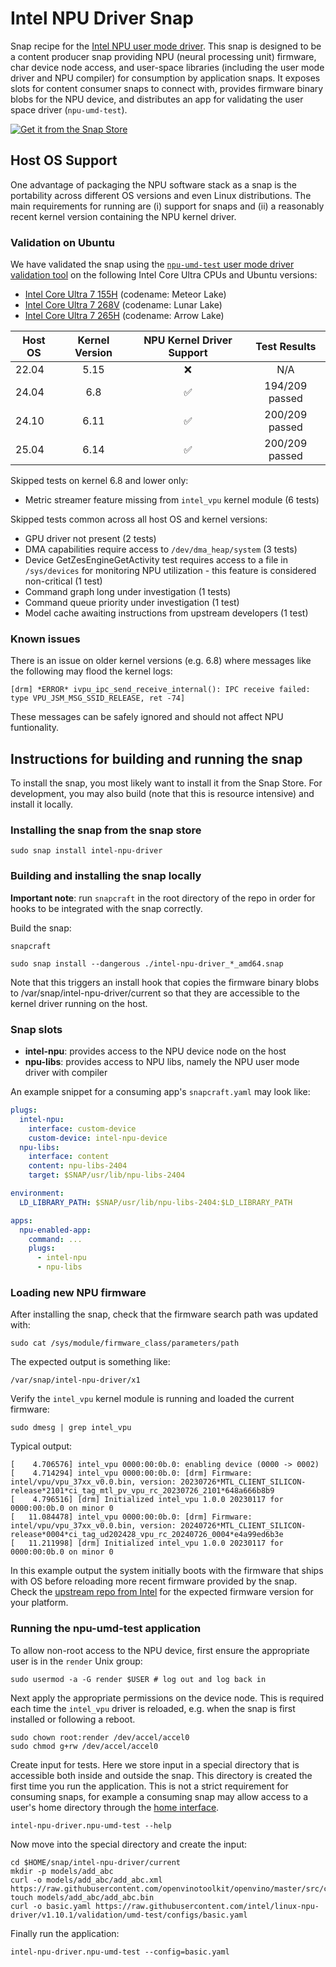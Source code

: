 # Intel NPU Driver Snap

Snap recipe for the [Intel NPU user mode driver](https://github.com/intel/linux-npu-driver/). This snap is designed to be a content producer snap providing NPU (neural processing unit) firmware, char device node access, and user-space libraries (including the user mode driver and NPU compiler) for consumption by application snaps. It exposes slots for content consumer snaps to connect with, provides firmware binary blobs for the NPU device, and distributes an app for validating the user space driver (`npu-umd-test`).

[![Get it from the Snap Store](https://snapcraft.io/en/light/install.svg)](https://snapcraft.io/intel-npu-driver)

## Host OS Support

One advantage of packaging the NPU software stack as a snap is the portability across different OS versions and even Linux distributions. The main requirements for running are (i) support for snaps and (ii) a reasonably recent kernel version containing the NPU kernel driver.

### Validation on Ubuntu

We have validated the snap using the [`npu-umd-test` user mode driver validation tool](#running-the-npu-umd-test-application) on the following Intel Core Ultra CPUs and Ubuntu versions:

- [Intel Core Ultra 7 155H](https://www.intel.com/content/www/us/en/products/sku/236847/intel-core-ultra-7-processor-155h-24m-cache-up-to-4-80-ghz/specifications.html) (codename: Meteor Lake)
- [Intel Core Ultra 7 268V](https://www.intel.com/content/www/us/en/products/sku/240958/intel-core-ultra-7-processor-268v-12m-cache-up-to-5-00-ghz/specifications.html) (codename: Lunar Lake)
- [Intel Core Ultra 7 265H](https://www.intel.com/content/www/us/en/products/sku/241750/intel-core-ultra-7-processor-265h-24m-cache-up-to-5-30-ghz/specifications.html) (codename: Arrow Lake)

| Host OS | Kernel Version | NPU Kernel Driver Support | Test Results |
| ----- | :--: | :----------------: | :------------: |
| 22.04 | 5.15 | :x:                | N/A            |
| 24.04 | 6.8  | :white_check_mark: | 194/209 passed |
| 24.10 | 6.11 | :white_check_mark: | 200/209 passed |
| 25.04 | 6.14 | :white_check_mark: | 200/209 passed |

Skipped tests on kernel 6.8 and lower only:

- Metric streamer feature missing from `intel_vpu` kernel module (6 tests)

Skipped tests common across all host OS and kernel versions:

- GPU driver not present (2 tests)
- DMA capabilities require access to `/dev/dma_heap/system` (3 tests)
- Device GetZesEngineGetActivity test requires access to a file in `/sys/devices` for monitoring NPU utilization - this feature is considered non-critical (1 test)
- Command graph long under investigation (1 tests)
- Command queue priority under investigation (1 test)
- Model cache awaiting instructions from upstream developers (1 test)

### Known issues

There is an issue on older kernel versions (e.g. 6.8) where messages like the following may flood the kernel logs:

```
[drm] *ERROR* ivpu_ipc_send_receive_internal(): IPC receive failed: type VPU_JSM_MSG_SSID_RELEASE, ret -74]
```

These messages can be safely ignored and should not affect NPU funtionality.

## Instructions for building and running the snap

To install the snap, you most likely want to install it from the Snap Store. For development, you may also build (note that this is resource intensive) and install it locally.

### Installing the snap from the snap store

```
sudo snap install intel-npu-driver
```

### Building and installing the snap locally

**Important note**: run `snapcraft` in the root directory of the repo in order for hooks to be integrated with the snap correctly.

Build the snap:

```
snapcraft
```

```
sudo snap install --dangerous ./intel-npu-driver_*_amd64.snap
```

Note that this triggers an install hook that copies the firmware
binary blobs to /var/snap/intel-npu-driver/current so that they
are accessible to the kernel driver running on the host.

### Snap slots

* **intel-npu**: provides access to the NPU device node on the host
* **npu-libs**: provides access to NPU libs, namely the NPU user mode driver with compiler

An example snippet for a consuming app's `snapcraft.yaml` may look like:

```yaml
plugs:
  intel-npu:
    interface: custom-device
    custom-device: intel-npu-device
  npu-libs:
    interface: content
    content: npu-libs-2404
    target: $SNAP/usr/lib/npu-libs-2404

environment:
  LD_LIBRARY_PATH: $SNAP/usr/lib/npu-libs-2404:$LD_LIBRARY_PATH

apps:
  npu-enabled-app:
    command: ...
    plugs:
      - intel-npu
      - npu-libs
```

### Loading new NPU firmware

After installing the snap, check that the firmware search path was updated with:

```
sudo cat /sys/module/firmware_class/parameters/path
```

The expected output is something like:

```
/var/snap/intel-npu-driver/x1
```

Verify the `intel_vpu` kernel module is running and loaded the current firmware:

```
sudo dmesg | grep intel_vpu
```

Typical output:

```
[    4.706576] intel_vpu 0000:00:0b.0: enabling device (0000 -> 0002)
[    4.714294] intel_vpu 0000:00:0b.0: [drm] Firmware: intel/vpu/vpu_37xx_v0.0.bin, version: 20230726*MTL_CLIENT_SILICON-release*2101*ci_tag_mtl_pv_vpu_rc_20230726_2101*648a666b8b9
[    4.796516] [drm] Initialized intel_vpu 1.0.0 20230117 for 0000:00:0b.0 on minor 0
[   11.084478] intel_vpu 0000:00:0b.0: [drm] Firmware: intel/vpu/vpu_37xx_v0.0.bin, version: 20240726*MTL_CLIENT_SILICON-release*0004*ci_tag_ud202428_vpu_rc_20240726_0004*e4a99ed6b3e
[   11.211998] [drm] Initialized intel_vpu 1.0.0 20230117 for 0000:00:0b.0 on minor 0
```

In this example output the system initially boots with the firmware that ships with OS before reloading more recent firmware provided by the snap. Check the [upstream repo from Intel](https://github.com/intel/linux-npu-driver/releases) for the expected firmware version for your platform.

### Running the npu-umd-test application

To allow non-root access to the NPU device, first ensure the appropriate user is in the `render` Unix group:

```
sudo usermod -a -G render $USER # log out and log back in
```

Next apply the appropriate permissions on the device node. This is required each time the `intel_vpu` driver is reloaded, e.g. when the snap is first installed or following a reboot.

```
sudo chown root:render /dev/accel/accel0
sudo chmod g+rw /dev/accel/accel0
```

Create input for tests. Here we store input in a special directory that is accessible both inside and outside the snap. This directory is created the first time you run the application. This is not a strict requirement for consuming snaps, for example a consuming snap may allow access to a user's home directory through the [home interface](https://snapcraft.io/docs/home-interface).

```
intel-npu-driver.npu-umd-test --help
```

Now move into the special directory and create the input:

```
cd $HOME/snap/intel-npu-driver/current
mkdir -p models/add_abc
curl -o models/add_abc/add_abc.xml https://raw.githubusercontent.com/openvinotoolkit/openvino/master/src/core/tests/models/ir/add_abc.xml
touch models/add_abc/add_abc.bin
curl -o basic.yaml https://raw.githubusercontent.com/intel/linux-npu-driver/v1.10.1/validation/umd-test/configs/basic.yaml
```

Finally run the application:

```
intel-npu-driver.npu-umd-test --config=basic.yaml
```
